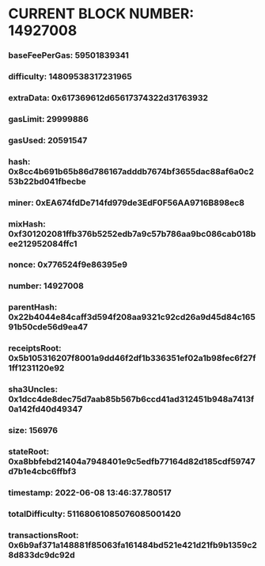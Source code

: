 # CURRENT BLOCK NUMBER: 14927008

### baseFeePerGas: 59501839341
### difficulty: 14809538317231965
### extraData: 0x617369612d65617374322d31763932
### gasLimit: 29999886
### gasUsed: 20591547
### hash: 0x8cc4b691b65b86d786167adddb7674bf3655dac88af6a0c253b22bd041fbecbe
### miner: 0xEA674fdDe714fd979de3EdF0F56AA9716B898ec8
### mixHash: 0xf301202081ffb376b5252edb7a9c57b786aa9bc086cab018bee212952084ffc1
### nonce: 0x776524f9e86395e9
### number: 14927008
### parentHash: 0x22b4044e84caff3d594f208aa9321c92cd26a9d45d84c16591b50cde56d9ea47
### receiptsRoot: 0x5b105316207f8001a9dd46f2df1b336351ef02a1b98fec6f27f1ff1231120e92
### sha3Uncles: 0x1dcc4de8dec75d7aab85b567b6ccd41ad312451b948a7413f0a142fd40d49347
### size: 156976
### stateRoot: 0xa8bbfebd21404a7948401e9c5edfb77164d82d185cdf59747d7b1e4cbc6ffbf3
### timestamp: 2022-06-08 13:46:37.780517
### totalDifficulty: 51168061085076085001420
### transactionsRoot: 0x6b9af371a148881f85063fa161484bd521e421d21fb9b1359c28d833dc9dc92d
